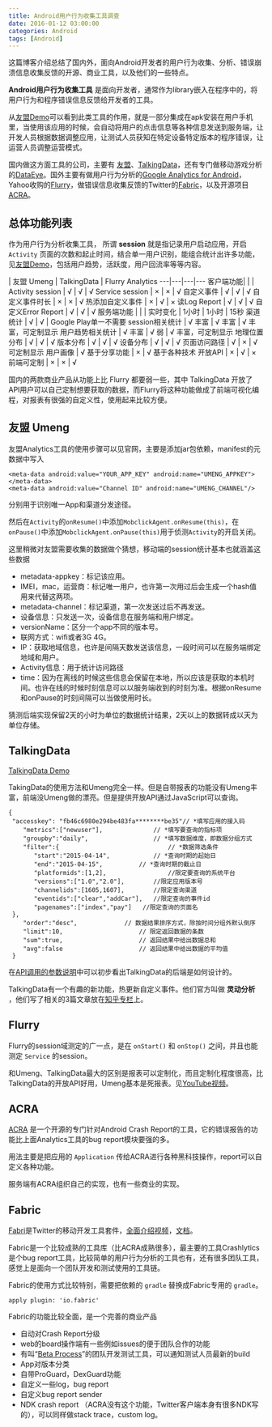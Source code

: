 ```yaml
---
title: Android用户行为收集工具调查
date: 2016-01-12 03:00:00
categories: Android
tags: [Android]
---
```

这篇博客介绍总结了国内外，面向Android开发者的用户行为收集、分析、错误崩溃信息收集反馈的开源、商业工具，以及他们的一些特点。

<!-- more -->

**Android用户行为收集工具** 是面向开发者，通常作为library嵌入在程序中的，将用户行为和程序错误信息反馈给开发者的工具。

从[友盟Demo](http://www.umeng.com/apps/4100008dd65107258db11ef4/reports/realtime_summary)可以看到此类工具的作用，就是一部分集成在apk安装在用户手机里，当使用该应用的时候，会自动将用户的点击信息等各种信息发送到服务端，让开发人员根据数据调整应用，让测试人员获知在特定设备特定版本的程序错误，让运营人员调整运营模式。

国内做这方面工具的公司，主要有 [友盟](http://www.umeng.com/)、[TalkingData](https://www.talkingdata.com/)，还有专门做移动游戏分析的[DataEye](https://www.dataeye.com/)。国外主要有做用户行为分析的[Google Analytics for Android](https://developers.google.com/analytics/devguides/collection/android/v4/)，Yahoo收购的[Flurry](https://developer.yahoo.com/analytics/)，做错误信息收集反馈的Twitter的[Fabric](https://get.fabric.io/)，以及开源项目[ACRA](https://github.com/ACRA/acra)。

## 总体功能列表

作为用户行为分析收集工具， 所谓 **session** 就是指记录用户启动应用，开启 `Activity` 页面的次数和起止时间，结合单一用户识别，能组合统计出许多功能，见[友盟Demo](http://www.umeng.com/apps/4100008dd65107258db11ef4/reports/realtime_summary)，包括用户趋势，活跃度，用户回流率等等内容。

| 友盟 Umeng | TalkingData | Flurry Analytics
---|---|---|---
客户端功能| | |
Activity session | √ | √ | √
Service session | × | × | √
自定义事件 | √ | √ | √
自定义事件时长 | × | × | √
热添加自定义事件 | × | √ | ×
读Log Report | √ | √ | √
自定义Error Report | √ | √ | √
服务端功能 | | |
实时变化 | 1小时 | 1小时 | 15秒
渠道统计 | √ | √ | Google Play单一不需要
session相关统计 | √ 丰富 | √ 丰富 | √ 丰富，可定制显示
用户趋势相关统计 | √ 丰富 | √ 弱 | √ 丰富，可定制显示
地理位置分布 | √ | √ | √
版本分布 | √ | √ | √
设备分布 | √ | √ | √
页面访问路径 | √ | × | √ 可定制显示
用户画像 | √ 基于分享功能 | × | √ 基于各种技术
开放API | × | √ | ×
前端可定制 | × | × | √

国内的两款商业产品从功能上比 Flurry 都要弱一些，其中 TalkingData 开放了API用户可以自己定制想要获取的数据，而Flurry将这种功能做成了前端可视化编程，对报表有很强的自定义性，使用起来比较方便。

## 友盟 Umeng

友盟Analytics工具的使用步骤可以见官网，主要是添加jar包依赖，manifest的元数据中写入

```
<meta-data android:value="YOUR_APP_KEY" android:name="UMENG_APPKEY"></meta-data>
<meta-data android:value="Channel ID" android:name="UMENG_CHANNEL"/>
```

分别用于识别唯一App和渠道分发途径。

然后在`Activity`的`onResume()`中添加`MobclickAgent.onResume(this)`，在`onPause()`中添加`MobclickAgent.onPause(this)`用于侦测`Activity`的开启关闭。

这里稍微对友盟需要收集的数据做个猜想，移动端的session统计基本也就涵盖这些数据

* metadata-appkey：标记该应用。
* IMEI，mac，运营商：标记唯一用户，也许第一次用过后会生成一个hash值用来代替这两项。
* metadata-channel：标记渠道，第一次发送过后不再发送。
* 设备信息：只发送一次，设备信息在服务端和用户绑定。
* versionName：区分一个app不同的版本号。
* 联网方式：wifi或者3G 4G。
* IP：获取地域信息，也许是间隔天数发送该信息，一段时间可以在服务端绑定地域和用户。
* Activity信息：用于统计访问路径
* time：因为在离线的时候这些信息会保留在本地，所以应该是获取的本机时间。也许在线的时候时刻信息可以以服务端收到的时刻为准。根据onResume和onPause的时刻间隔可以当做使用时长。

猜测后端实现保留2天的小时为单位的数据统计结果，2天以上的数据转成以天为单位存储。

## TalkingData

[TalkingData Demo](https://www.talkingdata.com/app/new/view.html?zh_cn&demo#/summarize
)

TakingData的使用方法和Umeng完全一样。但是自带报表的功能没有Umeng丰富，前端没Umeng做的漂亮。但是提供开放API通过JavaScript可以查询。

```
{
 "accesskey": "fb46c6980e294be483fa********be35"// *填写应用的接入码
    "metrics":["newuser"],          	// *填写要查询的指标项
    "groupby":"daily",              	// *填写数据维度，即数据分组方式
    "filter":{                          	// *数据筛选条件
       "start":"2015-04-14",        	// *查询时期的起始日
       "end":"2015-04-15",         	// *查询时期的截止日
       "platformids":[1,2],             	//限定要查询的系统平台
       "versions":["1.0","2.0"],     	//限定应用版本号
       "channelids":[1605,1607],       	//限定查询渠道
       "eventids":["clear","addCar"],   //限定查询的事件id
       "pagenames":["index","pay"]   //限定查询的页面名
 },
    "order":"desc",            	// 数据结果排序方式，除按时间分组外默认倒序
    "limit":10,                   	// 限定返回数据的条数
    "sum":true,                  	// 返回结果中给出数据总和
    "avg":false                  	// 返回结果中给出数据的平均值
 }
```

在[API调用的参数说明](https://www.talkingdata.com/app/document_web/index.jsp?statistics)中可以初步看出TalkingData的后端是如何设计的。

TalkingData有一个有趣的新功能，热更新自定义事件。他们官方叫做 **灵动分析** ，他们写了相关的3篇文章放在[知乎专栏](http://zhuanlan.zhihu.com/xiaowenfeng/20178556)上。

## Flurry

Flurry的session域测定的广一点，是在 `onStart()` 和 `onStop()` 之间，并且也能测定 `Service` 的session。

和Umeng、TalkingData最大的区别是报表可以定制化，而且定制化程度很高，比TalkingData的开放API好用，Umeng基本是死报表。见[YouTube视频](https://developer.yahoo.com/flurry/docs/analytics/lexicon/segmentation/)。

## ACRA

[ACRA](https://github.com/ACRA/acra) 是一个开源的专门针对Android Crash Report的工具，它的错误报告的功能比上面Analytics工具的bug report模块要强的多。

用法主要是把应用的 `Application` 传给ACRA进行各种黑科技操作，report可以自定义各种功能。

服务端有ACRA组织自己的实现，也有一些商业的实现。

## Fabric

[Fabri](https://get.fabric.io/)是Twitter的移动开发工具套件，[全面介绍视频](https://www.youtube.com/watch?v=H9RLFoqTqOQ)，[文档](https://docs.fabric.io/android/fabric/integration.html)。

Fabric是一个比较成熟的工具库（比ACRA成熟很多），最主要的工具Crashlytics是个bug report工具，比较简单的用户行为分析的工具也有，还有很多团队工具，感觉上是面向一个团队开发和测试使用的工具链。

Fabric的使用方式比较特别，需要把依赖的 `gradle` 替换成Fabric专用的 `gradle`。

```
apply plugin: 'io.fabric'
```

Fabric的功能比较全面，是一个完善的商业产品
* 自动对Crash Report分级
* web的board操作端有一些例如issues的便于团队合作的功能
* 有叫“[Beta Process](https://docs.fabric.io/android/beta/introduction.html#distributing-the-app)”的团队开发测试工具，可以通知测试人员最新的build
* App对版本分类
* 自带ProGuard，DexGuard功能
* 自定义一些log，bug report
* 自定义bug report sender
* NDK crash report （ACRA没有这个功能，Twitter客户端本身有很多NDK写的），可以同样做stack trace，custom log。
